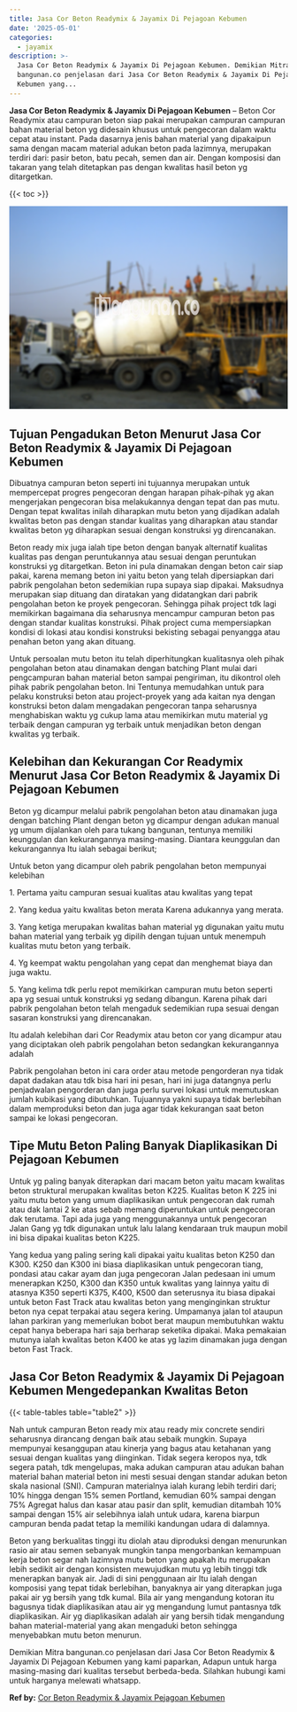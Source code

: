 ```yaml
---
title: Jasa Cor Beton Readymix & Jayamix Di Pejagoan Kebumen
date: '2025-05-01'
categories:
  - jayamix
description: >-
  Jasa Cor Beton Readymix & Jayamix Di Pejagoan Kebumen. Demikian Mitra
  bangunan.co penjelasan dari Jasa Cor Beton Readymix & Jayamix Di Pejagoan
  Kebumen yang...
---
```


**Jasa Cor Beton Readymix & Jayamix Di Pejagoan Kebumen** – Beton Cor Readymix atau campuran beton siap pakai merupakan campuran campuran bahan material beton yg didesain khusus untuk pengecoran dalam waktu cepat atau instant. Pada dasarnya jenis bahan material yang dipakaipun sama dengan macam material adukan beton pada lazimnya, merupakan terdiri dari: pasir beton, batu pecah, semen dan air. Dengan komposisi dan takaran yang telah ditetapkan pas dengan kwalitas hasil beton yg ditargetkan.

{{< toc >}}

![Jasa Cor Beton Readymix & Jayamix Di Pejagoan Kebumen](/images/jasa-cor-readymix-17.png)

## Tujuan Pengadukan Beton Menurut Jasa Cor Beton Readymix & Jayamix Di Pejagoan Kebumen

Dibuatnya campuran beton seperti ini tujuannya merupakan untuk mempercepat progres pengecoran dengan harapan pihak-pihak yg akan mengerjakan pengecoran bisa melakukannya dengan tepat dan pas mutu. Dengan tepat kwalitas inilah diharapkan mutu beton yang dijadikan adalah kwalitas beton pas dengan standar kualitas yang diharapkan atau standar kwalitas beton yg diharapkan sesuai dengan konstruksi yg direncanakan.

Beton ready mix juga ialah tipe beton dengan banyak alternatif kualitas kualitas pas dengan peruntukannya atau sesuai dengan peruntukan konstruksi yg ditargetkan. Beton ini pula dinamakan dengan beton cair siap pakai, karena memang beton ini yaitu beton yang telah dipersiapkan dari pabrik pengolahan beton sedemikian rupa supaya siap dipakai. Maksudnya merupakan siap dituang dan diratakan yang didatangkan dari pabrik pengolahan beton ke proyek pengecoran. Sehingga pihak project tdk lagi memikirkan bagaimana dia seharusnya mencampur campuran beton pas dengan standar kualitas konstruksi. Pihak project cuma mempersiapkan kondisi di lokasi atau kondisi konstruksi bekisting sebagai penyangga atau penahan beton yang akan dituang.

Untuk persoalan mutu beton itu telah diperhitungkan kualitasnya oleh pihak pengolahan beton atau dinamakan dengan batching Plant mulai dari pengcampuran bahan material beton sampai pengiriman, itu dikontrol oleh pihak pabrik pengolahan beton. Ini Tentunya memudahkan untuk para pelaku konstruksi beton atau project-proyek yang ada kaitan nya dengan konstruksi beton dalam mengadakan pengecoran tanpa seharusnya menghabiskan waktu yg cukup lama atau memikirkan mutu material yg terbaik dengan campuran yg terbaik untuk menjadikan beton dengan kwalitas yg terbaik.

## Kelebihan dan Kekurangan Cor Readymix Menurut Jasa Cor Beton Readymix & Jayamix Di Pejagoan Kebumen

Beton yg dicampur melalui pabrik pengolahan beton atau dinamakan juga dengan batching Plant dengan beton yg dicampur dengan adukan manual yg umum dijalankan oleh para tukang bangunan, tentunya memiliki keunggulan dan kekurangannya masing-masing. Diantara keunggulan dan kekurangannya Itu ialah sebagai berikut;

Untuk beton yang dicampur oleh pabrik pengolahan beton mempunyai kelebihan

1\. Pertama yaitu campuran sesuai kualitas atau kwalitas yang tepat

2\. Yang kedua yaitu kwalitas beton merata Karena adukannya yang merata.

3\. Yang ketiga merupakan kwalitas bahan material yg digunakan yaitu mutu bahan material yang terbaik yg dipilih dengan tujuan untuk menempuh kualitas mutu beton yang terbaik.

4\. Yg keempat waktu pengolahan yang cepat dan menghemat biaya dan juga waktu.

5\. Yang kelima tdk perlu repot memikirkan campuran mutu beton seperti apa yg sesuai untuk konstruksi yg sedang dibangun. Karena pihak dari pabrik pengolahan beton telah mengaduk sedemikian rupa sesuai dengan sasaran konstruksi yang direncanakan.

Itu adalah kelebihan dari Cor Readymix atau beton cor yang dicampur atau yang diciptakan oleh pabrik pengolahan beton sedangkan kekurangannya adalah

Pabrik pengolahan beton ini cara order atau metode pengorderan nya tidak dapat dadakan atau tdk bisa hari ini pesan, hari ini juga datangnya perlu penjadwalan pengorderan dan juga perlu survei lokasi untuk memutuskan jumlah kubikasi yang dibutuhkan. Tujuannya yakni supaya tidak berlebihan dalam memproduksi beton dan juga agar tidak kekurangan saat beton sampai ke lokasi pengecoran.

## Tipe Mutu Beton Paling Banyak Diaplikasikan Di Pejagoan Kebumen

Untuk yg paling banyak diterapkan dari macam beton yaitu macam kwalitas beton struktural merupakan kwalitas beton K225. Kualitas beton K 225 ini yaitu mutu beton yang umum diaplikasikan untuk pengecoran dak rumah atau dak lantai 2 ke atas sebab memang diperuntukan untuk pengecoran dak terutama. Tapi ada juga yang menggunakannya untuk pengecoran Jalan Gang yg tdk digunakan untuk lalu lalang kendaraan truk maupun mobil ini bisa dipakai kualitas beton K225.

Yang kedua yang paling sering kali dipakai yaitu kualitas beton K250 dan K300. K250 dan K300 ini biasa diaplikasikan untuk pengecoran tiang, pondasi atau cakar ayam dan juga pengecoran Jalan pedesaan ini umum menerapkan K250, K300 dan K350 untuk kwalitas yang lainnya yaitu di atasnya K350 seperti K375, K400, K500 dan seterusnya itu biasa dipakai untuk beton Fast Track atau kwalitas beton yang menginginkan struktur beton nya cepat terpakai atau segera kering. Umpamanya jalan tol ataupun lahan parkiran yang memerlukan bobot berat maupun membutuhkan waktu cepat hanya beberapa hari saja berharap seketika dipakai. Maka pemakaian mutunya ialah kwalitas beton K400 ke atas yg lazim dinamakan juga dengan beton Fast Track.

## Jasa Cor Beton Readymix & Jayamix Di Pejagoan Kebumen Mengedepankan Kwalitas Beton

{{< table-tables table="table2" >}}

Nah untuk campuran Beton ready mix atau ready mix concrete sendiri seharusnya dirancang dengan baik atau sebaik mungkin. Supaya mempunyai kesanggupan atau kinerja yang bagus atau ketahanan yang sesuai dengan kualitas yang diinginkan. Tidak segera keropos nya, tdk segera patah, tdk mengelupas, maka adukan campuran atau adukan bahan material bahan material beton ini mesti sesuai dengan standar adukan beton skala nasional (SNI). Campuran materialnya ialah kurang lebih terdiri dari; 10% hingga dengan 15% semen Portland, kemudian 60% sampai dengan 75% Agregat halus dan kasar atau pasir dan split, kemudian ditambah 10% sampai dengan 15% air selebihnya ialah untuk udara, karena biarpun campuran benda padat tetap Ia memiliki kandungan udara di dalamnya.

Beton yang berkualitas tinggi itu diolah atau diproduksi dengan menurunkan rasio air atau semen sebanyak mungkin tanpa mengorbankan kemampuan kerja beton segar nah lazimnya mutu beton yang apakah itu merupakan lebih sedikit air dengan konsisten mewujudkan mutu yg lebih tinggi tdk menerapkan banyak air. Jadi di sini penggunaan air Itu ialah dengan komposisi yang tepat tidak berlebihan, banyaknya air yang diterapkan juga pakai air yg bersih yang tdk kumal. Bila air yang mengandung kotoran itu bagusnya tidak diaplikasikan atau air yg mengandung lumut pantasnya tdk diaplikasikan. Air yg diaplikasikan adalah air yang bersih tidak mengandung bahan material-material yang akan mengaduki beton sehingga menyebabkan mutu beton menurun.

Demikian Mitra bangunan.co penjelasan dari Jasa Cor Beton Readymix & Jayamix Di Pejagoan Kebumen yang kami paparkan, Adapun untuk harga masing-masing dari kualitas tersebut berbeda-beda. Silahkan hubungi kami untuk harganya melewati whatsapp.

**Ref by:** [Cor Beton Readymix & Jayamix Pejagoan Kebumen](https://id.wikipedia.org/wiki/Cor)
